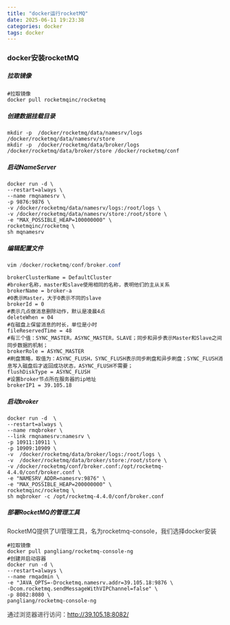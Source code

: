 ```yaml
---
title: "docker运行rocketMQ"
date: 2025-06-11 19:23:38
categories: docker
tags: docker
---
```


### docker安装rocketMQ

##### 拉取镜像

``` shell
#拉取镜像 
docker pull rocketmqinc/rocketmq
```

##### 创建数据挂载目录

``` shell
mkdir -p  /docker/rocketmq/data/namesrv/logs   /docker/rocketmq/data/namesrv/store
mkdir -p  /docker/rocketmq/data/broker/logs   /docker/rocketmq/data/broker/store /docker/rocketmq/conf
```

##### **<span color="" fontsize="">启动NameServer</span>**

``` shell
docker run -d \
--restart=always \
--name rmqnamesrv \
-p 9876:9876 \
-v /docker/rocketmq/data/namesrv/logs:/root/logs \
-v /docker/rocketmq/data/namesrv/store:/root/store \
-e "MAX_POSSIBLE_HEAP=100000000" \
rocketmqinc/rocketmq \
sh mqnamesrv 
```

##### 编辑配置文件

``` java
vim /docker/rocketmq/conf/broker.conf
```

    brokerClusterName = DefaultCluster
    #broker名称，master和slave使用相同的名称，表明他们的主从关系
    brokerName = broker-a
    #0表示Master，大于0表示不同的slave
    brokerId = 0
    #表示几点做消息删除动作，默认是凌晨4点
    deleteWhen = 04
    #在磁盘上保留消息的时长，单位是小时
    fileReservedTime = 48
    #有三个值：SYNC_MASTER，ASYNC_MASTER，SLAVE；同步和异步表示Master和Slave之间同步数据的机制；
    brokerRole = ASYNC_MASTER
    #刷盘策略，取值为：ASYNC_FLUSH，SYNC_FLUSH表示同步刷盘和异步刷盘；SYNC_FLUSH消息写入磁盘后才返回成功状态，ASYNC_FLUSH不需要；
    flushDiskType = ASYNC_FLUSH
    #设置broker节点所在服务器的ip地址
    brokerIP1 = 39.105.18

##### 启动broker

    docker run -d  \
    --restart=always \
    --name rmqbroker \
    --link rmqnamesrv:namesrv \
    -p 10911:10911 \
    -p 10909:10909 \
    -v  /docker/rocketmq/data/broker/logs:/root/logs \
    -v  /docker/rocketmq/data/broker/store:/root/store \
    -v /docker/rocketmq/conf/broker.conf:/opt/rocketmq-4.4.0/conf/broker.conf \
    -e "NAMESRV_ADDR=namesrv:9876" \
    -e "MAX_POSSIBLE_HEAP=200000000" \
    rocketmqinc/rocketmq \
    sh mqbroker -c /opt/rocketmq-4.4.0/conf/broker.conf

##### <span color="" fontsize="">部署RocketMQ的管理工具</span>

<span style="font-size: 14px; color: rgb(51, 51, 51)">RocketMQ提供了UI管理工具，名为rocketmq-console，我们选择docker安装</span>

    #拉取镜像 
    docker pull pangliang/rocketmq-console-ng
    #创建并启动容器 
    docker run -d \
    --restart=always \
    --name rmqadmin \
    -e "JAVA_OPTS=-Drocketmq.namesrv.addr=39.105.18:9876 \
    -Dcom.rocketmq.sendMessageWithVIPChannel=false" \
    -p 8082:8080 \
    pangliang/rocketmq-console-ng

<span style="font-size: 14px; color: rgb(51, 51, 51)">通过浏览器进行访问：</span><a href="http://39.105.18:8082/" rel="noopener noreferrer nofollow" target="_blank"><u><span style="font-size: 14px; color: rgb(51, 51, 51)">http://39.105.18:8082/</span></u></a>

